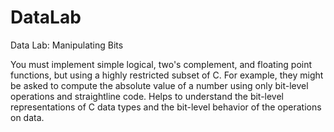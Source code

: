 DataLab
=======

Data Lab: Manipulating Bits

You must implement simple logical, two's complement, and floating point functions, but 
using a highly restricted subset of C. For example, they might be asked to compute the 
absolute value of a number using only bit-level operations and straightline code. Helps 
to understand the bit-level representations of C data types and the bit-level behavior 
of the operations on data.
